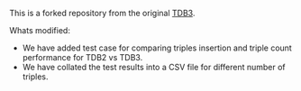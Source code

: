 This is a forked repository from the original [TDB3](https://github.com/afs/TDB3.git).

Whats modified:

- We have added test case for comparing triples insertion and triple count performance for TDB2 vs TDB3.
- We have collated the test results into a CSV file for different number of triples.

